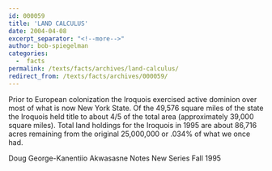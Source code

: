 ```yaml
---
id: 000059
title: 'LAND CALCULUS'
date: 2004-04-08
excerpt_separator: "<!--more-->"
author: bob-spiegelman
categories:
  -  facts
permalink: /texts/facts/archives/land-calculus/
redirect_from: /texts/facts/archives/000059/
---
```


Prior to European colonization the Iroquois exercised active dominion over most of what is now New York State. Of the 49,576 square miles of the state the Iroquois held title to about 4/5 of the total area (approximately 39,000 square miles). Total land holdings for the Iroquois in 1995 are about 86,716 acres remaining from the original 25,000,000 or .034% of what we once had.

Doug George-Kanentiio
Akwasasne Notes New Series
Fall 1995
